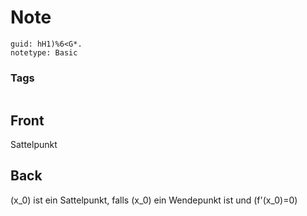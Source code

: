 # Note
```
guid: hH1)%6<G*.
notetype: Basic
```

### Tags
```
```

## Front
Sattelpunkt

## Back
\(x_0\) ist ein Sattelpunkt, falls \(x_0\) ein Wendepunkt ist und \(f'(x_0)=0\)
